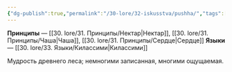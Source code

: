 ```yaml
---
{"dg-publish":true,"permalink":"/30-lore/32-iskusstva/pushha/","tags":["незримое/искусство"]}
---
```


**Принципы** — [[30. lore/31. Принципы/Нектар\|Нектар]], [[30. lore/31. Принципы/Чаша\|Чаша]], [[30. lore/31. Принципы/Сердце\|Сердце]]
**Языки** — [[30. lore/33. Языки/Килассими\|Килассими]]

Мудрость древнего леса; немногими записанная, многими ощущаемая. 